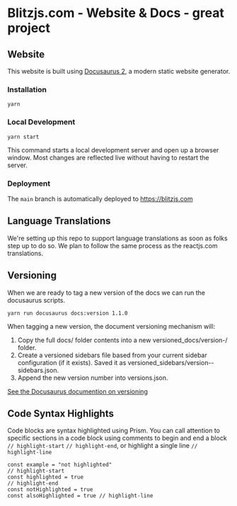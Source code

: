 # Blitzjs.com - Website & Docs - great project

## Website

This website is built using [Docusaurus 2](https://v2.docusaurus.io/), a modern static website generator.

### Installation

```
yarn
```

### Local Development

```
yarn start
```

This command starts a local development server and open up a browser window. Most changes are reflected live without having to restart the server.

### Deployment

The `main` branch is automatically deployed to https://blitzjs.com

## Language Translations

We're setting up this repo to support language translations as soon as folks step up to do so. We plan to follow the same process as the reactjs.com translations.

## Versioning

When we are ready to tag a new version of the docs we can run the docusaurus scripts.

```
yarn run docusaurus docs:version 1.1.0
```

When tagging a new version, the document versioning mechanism will:

1. Copy the full docs/ folder contents into a new versioned_docs/version-/ folder.
2. Create a versioned sidebars file based from your current sidebar configuration (if it exists). Saved it as versioned_sidebars/version--sidebars.json.
3. Append the new version number into versions.json.

[See the Docusaurus documention on versioning](https://v2.docusaurus.io/docs/versioning/#tagging-a-new-version)

## Code Syntax Highlights

Code blocks are syntax highlighted using Prism. You can call attention to specific sections in a code block using comments to begin and end a block `// highlight-start` `// highlight-end`, or highlight a single line `// highlight-line`

```
const example = "not highlighted"
// highlight-start
const highlighted = true
// highlight-end
const notHighlighted = true
const alsoHighlighted = true // highlight-line
```
